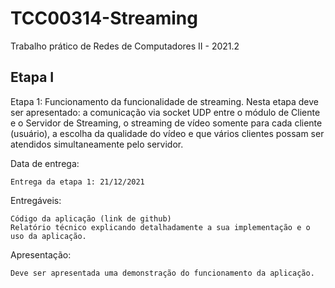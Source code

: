# TCC00314-Streaming
Trabalho prático de Redes de Computadores II - 2021.2

## Etapa I
Etapa 1: Funcionamento da funcionalidade de streaming.
Nesta etapa deve ser apresentado: a comunicação via socket UDP entre o módulo de Cliente e o Servidor de Streaming, o streaming de vídeo somente para cada cliente (usuário), a escolha da qualidade do vídeo e que vários clientes possam ser atendidos simultaneamente pelo servidor.

Data de entrega:

    Entrega da etapa 1: 21/12/2021

Entregáveis:     

    Código da aplicação (link de github)
    Relatório técnico explicando detalhadamente a sua implementação e o uso da aplicação.

Apresentação:

    Deve ser apresentada uma demonstração do funcionamento da aplicação.
